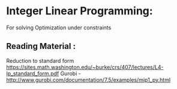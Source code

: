 # Integer Linear Programming:

  For solving Optimization under constraints


## Reading Material : 
  Reduction to standard form https://sites.math.washington.edu/~burke/crs/407/lectures/L4-lp_standard_form.pdf
  Gurobi - http://www.gurobi.com/documentation/7.5/examples/mip1_py.html
  
